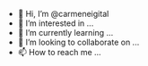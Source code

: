 - 👋 Hi, I’m @carmeneigital
- 👀 I’m interested in ...
- 🌱 I’m currently learning ...
- 💞️ I’m looking to collaborate on ...
- 📫 How to reach me ...

<!---
carmeneigital/carmeneigital is a ✨ special ✨ repository because its `README.md` (this file) appears on your GitHub profile.
You can click the Preview link to take a look at your changes.
--->
